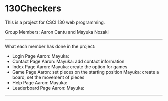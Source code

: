 # 130Checkers

This is a project for CSCI 130 web programming.

Group Members: Aaron Cantu and Mayuka Nozaki

------------
What each member has done in the project:
- Login Page
    Aaron:
    Mayuka:
- Contact Page
    Aaron: 
    Mayuka: add contact information
- Index Page
    Aaron:
    Mayuka: create the option for games
- Game Page
    Aaron: set pieces on the starting position
    Mayuka: create a board, set the movement of pieces 
- Help Page
    Aaron:
    Mayuka:
- Leaderboard Page
    Aaron:
    Mayuka:


------------
